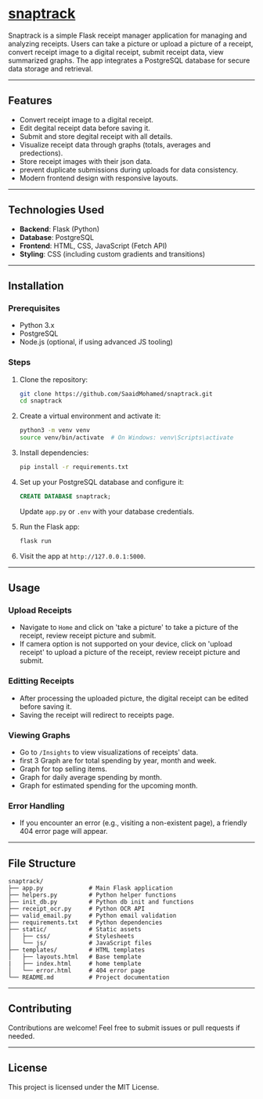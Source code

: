 
# [snaptrack][pypi-url]

[pypi-url]: https://github.com/SaaidMohamed/snaptrack/blob/main/README.md

Snaptrack is a simple Flask receipt manager application for managing and analyzing receipts. Users can take a picture or upload a picture of a receipt, convert receipt image to a digital receipt, submit receipt data, view summarized graphs. The app integrates a PostgreSQL database for secure data storage and retrieval.

---

## Features

- Convert receipt image to a digital receipt.
- Edit degital receipt data before saving it. 
- Submit and store degital receipt with all details.
- Visualize receipt data through graphs (totals, averages and predections).
- Store receipt images with their json data.
- prevent duplicate submissions during uploads for data consistency.
- Modern frontend design with responsive layouts.

---

## Technologies Used

- **Backend**: Flask (Python)
- **Database**: PostgreSQL
- **Frontend**: HTML, CSS, JavaScript (Fetch API)
- **Styling**: CSS (including custom gradients and transitions)

---

## Installation

### Prerequisites

- Python 3.x
- PostgreSQL
- Node.js (optional, if using advanced JS tooling)

### Steps

1. Clone the repository:
   ```bash
   git clone https://github.com/SaaidMohamed/snaptrack.git
   cd snaptrack
   ```

2. Create a virtual environment and activate it:
   ```bash
   python3 -m venv venv
   source venv/bin/activate  # On Windows: venv\Scripts\activate
   ```

3. Install dependencies:
   ```bash
   pip install -r requirements.txt
   ```

4. Set up your PostgreSQL database and configure it:
   ```sql
   CREATE DATABASE snaptrack;
   ```
   Update `app.py` or `.env` with your database credentials.

5. Run the Flask app:
   ```bash
   flask run
   ```

6. Visit the app at `http://127.0.0.1:5000`.

---

## Usage

### Upload Receipts
- Navigate to `Home` and click on 'take a picture' to take a picture of the receipt, review receipt picture and submit.
- If camera option is not supported on your device, click on 'upload receipt' to upload a picture of the receipt, review receipt picture and submit.

### Editting Receipts
- After processing the uploaded picture, the digital receipt can be edited before saving it.
- Saving the receipt will redirect to receipts page.

### Viewing Graphs
- Go to `/Insights` to view visualizations of receipts' data.
- first 3 Graph are for total spending by year, month and week.
- Graph for top selling items.
- Graph for daily average spending by month.
- Graph for estimated spending for the upcoming month.

### Error Handling
- If you encounter an error (e.g., visiting a non-existent page), a friendly 404 error page will appear.

---

## File Structure

```
snaptrack/
├── app.py             # Main Flask application
├── helpers.py         # Python helper functions
├── init_db.py         # Python db init and functions
├── receipt_ocr.py     # Python OCR API 
├── valid_email.py     # Python email validation
├── requirements.txt   # Python dependencies
├── static/            # Static assets
│   ├── css/           # Stylesheets
│   └── js/            # JavaScript files
├── templates/         # HTML templates
│   ├── layouts.html   # Base template
|   ├── index.html     # home template
│   └── error.html     # 404 error page
└── README.md          # Project documentation
```

---

## Contributing

Contributions are welcome! Feel free to submit issues or pull requests if needed.

---

## License

This project is licensed under the MIT License.
